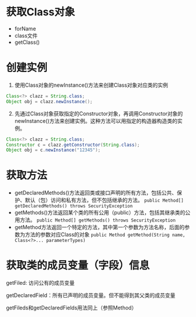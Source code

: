 # 获取Class对象
* forName
* class文件
* getClass()

# 创建实例
1. 使用Class对象的newInstance()方法来创建Class对象对应类的实例
```java
Class<?> clazz = String.class;
Object obj = clazz.newInstance();
```

2. 先通过Class对象获取指定的Constructor对象，再调用Constructor对象的newInstance()方法来创建实例。这种方法可以用指定的构造器构造类的实例。
```java
Class<?> clazz = String.class;
Constructor c = clazz.getConstructor(String.class);
Object obj = c.newInstance("12345");
```

# 获取方法
* getDeclaredMethods()方法返回类或接口声明的所有方法，包括公共、保护、默认（包）访问和私有方法，但不包括继承的方法。
`public Method[] getDeclaredMethods() throws SecurityException`
* getMethods()方法返回某个类的所有公用（public）方法，包括其继承类的公用方法。
`public Method[] getMethods() throws SecurityException`
* getMethod方法返回一个特定的方法，其中第一个参数为方法名称，后面的参数为方法的参数对应Class的对象
`public Method getMethod(String name, Class<?>... parameterTypes)`

# 获取类的成员变量（字段）信息
getFiled: 访问公有的成员变量

getDeclaredField：所有已声明的成员变量。但不能得到其父类的成员变量

getFileds和getDeclaredFields用法同上（参照Method）

